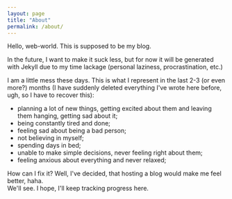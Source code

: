```yaml
---
layout: page
title: "About"
permalink: /about/
---
```


Hello, web-world. This is supposed to be my blog. 

In the future, I want to make it suck less, but for now it will be generated with Jekyll due to my time lackage (personal laziness, procrastination, etc.)  

I am a little mess these days. This is what I represent in the last 2-3 (or even more?) months (I have suddenly deleted everything I've wrote here before, ugh, so I have to recover this):  

- planning a lot of new things, getting excited about them and leaving them hanging, getting sad about it;
- being constantly tired and done;
- feeling sad about being a bad person;
- not believing in myself;
- spending days in bed;
- unable to make simple decisions, never feeling right about them;
- feeling anxious about everything and never relaxed;

How can I fix it? Well, I've decided, that hosting a blog would make me feel better, haha.  
We'll see. I hope, I'll keep tracking progress here.

